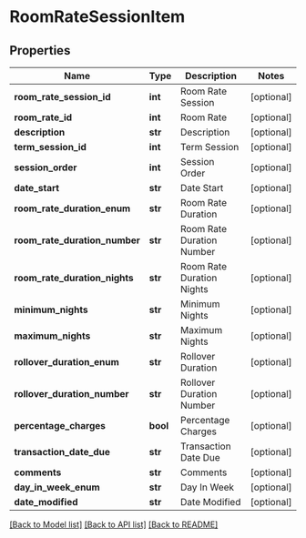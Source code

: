 # RoomRateSessionItem

## Properties
Name | Type | Description | Notes
------------ | ------------- | ------------- | -------------
**room_rate_session_id** | **int** | Room Rate Session | [optional] 
**room_rate_id** | **int** | Room Rate | [optional] 
**description** | **str** | Description | [optional] 
**term_session_id** | **int** | Term Session | [optional] 
**session_order** | **int** | Session Order | [optional] 
**date_start** | **str** | Date Start | [optional] 
**room_rate_duration_enum** | **str** | Room Rate Duration | [optional] 
**room_rate_duration_number** | **str** | Room Rate Duration Number | [optional] 
**room_rate_duration_nights** | **str** | Room Rate Duration Nights | [optional] 
**minimum_nights** | **str** | Minimum Nights | [optional] 
**maximum_nights** | **str** | Maximum Nights | [optional] 
**rollover_duration_enum** | **str** | Rollover Duration | [optional] 
**rollover_duration_number** | **str** | Rollover Duration Number | [optional] 
**percentage_charges** | **bool** | Percentage Charges | [optional] 
**transaction_date_due** | **str** | Transaction Date Due | [optional] 
**comments** | **str** | Comments | [optional] 
**day_in_week_enum** | **str** | Day In Week | [optional] 
**date_modified** | **str** | Date Modified | [optional] 

[[Back to Model list]](../README.md#documentation-for-models) [[Back to API list]](../README.md#documentation-for-api-endpoints) [[Back to README]](../README.md)



